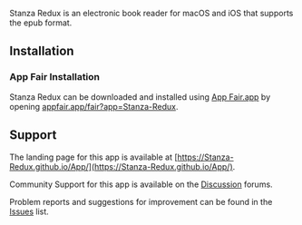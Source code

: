 
Stanza Redux is an electronic book reader for macOS and iOS that
supports the epub format.

## Installation

### App Fair Installation

Stanza Redux can be downloaded and installed using
[App Fair.app](https://www.appfair.app)
by opening
[appfair.app/fair?app=Stanza-Redux](https://appfair.app/fair?app=Stanza-Redux).

## Support

The landing page for this app is available at
[https://Stanza-Redux.github.io/App/](https://Stanza-Redux.github.io/App/).

Community Support for this app is available on the
[Discussion](../../discussions) forums.

Problem reports and suggestions for improvement can be found in the
[Issues](../../issues) list.

